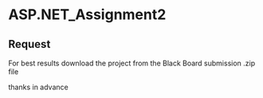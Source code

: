 # ASP.NET_Assignment2

## Request 

For best results download the project from the Black Board submission .zip file 

thanks in advance
